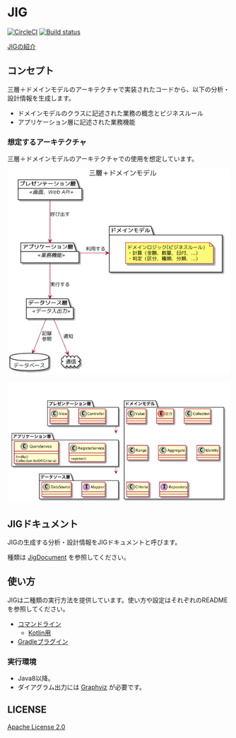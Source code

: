# JIG

[![CircleCI](https://circleci.com/gh/dddjava/Jig/tree/master.svg?style=svg)](https://circleci.com/gh/dddjava/Jig/tree/master)
[![Build status](https://ci.appveyor.com/api/projects/status/yklsnjlvds0l3ka5/branch/master?svg=true)](https://ci.appveyor.com/project/irof/jig/branch/master)

[JIGの紹介](https://speakerdeck.com/irof/jigfalseshao-jie)

## コンセプト

三層＋ドメインモデルのアーキテクチャで実装されたコードから、以下の分析・設計情報を生成します。

- ドメインモデルのクラスに記述された業務の概念とビジネスルール
- アプリケーション層に記述された業務機能

### 想定するアーキテクチャ

三層＋ドメインモデルのアーキテクチャでの使用を想定しています。

![ドメインモデルのクラスに記述された業務の概念とビジネスルール](./overview.png)

![アプリケーション層に記述された業務機能](./architecture.png)

## JIGドキュメント

JIGの生成する分析・設計情報をJIGドキュメントと呼びます。

種類は [JigDocument](./jig-core/src/main/java/org/dddjava/jig/domain/model/diagram/JigDocument.java) を参照してください。

## 使い方

JIGは二種類の実行方法を提供しています。使い方や設定はそれぞれのREADMEを参照してください。

- [コマンドライン](./jig-cli)
  - [Kotlin用](./jig-cli-kt)
- [Gradleプラグイン](./jig-gradle-plugin)

### 実行環境

- Java8以降。
- ダイアグラム出力には [Graphviz](https://www.graphviz.org/) が必要です。

## LICENSE

[Apache License 2.0](LICENSE)
